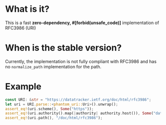 # What is it?
This is a fast **zero-dependency, #[forbid(unsafe_code)]** implementation of RFC3986 (URI)
# When is the stable version?
Currently, the implementation is not fully compliant with RFC3986 and has no `normalize_path` implementation for the path.
# Example
```rust
const URI: &str = "https://datatracker.ietf.org/doc/html/rfc3986";
let uri = URI.parse::<phantom_uri::Uri>().unwrap();
assert_eq!(uri.scheme(), Some("https"));
assert_eq!(uri.authority().map(|authority| authority.host()), Some("datatracker.ietf.org"));
assert_eq!(uri.path(), "/doc/html/rfc3986");
```